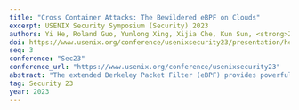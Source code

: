 ```yaml
---
title: "Cross Container Attacks: The Bewildered eBPF on Clouds"
excerpt: USENIX Security Symposium (Security) 2023
authors: Yi He, Roland Guo, Yunlong Xing, Xijia Che, Kun Sun, <strong>Zhuotao Liu</strong>, Ke Xu, Qi Li
doi: https://www.usenix.org/conference/usenixsecurity23/presentation/he
seq: 3
conference: "Sec23"
conference_url: "https://www.usenix.org/conference/usenixsecurity23"
abstract: "The extended Berkeley Packet Filter (eBPF) provides powerful and flexible kernel interfaces to extend the kernel functions for user space programs via running bytecode directly in the kernel space. It has been widely used by cloud services to enhance container security, network management, and system observability. However, we discover that the offensive eBPF that have been extensively discussed in Linux hosts can bring new attack surfaces to containers. With eBPF tracing features, attackers can break the container's isolation and attack the host, e.g., steal sensitive data, DoS, and even escape the container. In this paper, we study the eBPF-based cross container attacks and reveal their security impacts in real world services. With eBPF attacks, we successfully compromise five online Jupyter/Interactive Shell services and the Cloud Shell of Google Cloud Platform. Furthermore, we find that the Kubernetes services offered by three leading cloud vendors can be exploited to launch cross-node attacks after the attackers escape the container via eBPF. Specifically, in Alibaba's Kubernetes services, attackers can compromise the whole cluster by abusing their over-privileged cloud metrics or management Pods. Unfortunately, the eBPF attacks on containers are seldom known and can hardly be discovered by existing intrusion detection systems. Also, the existing eBPF permission model cannot confine the eBPF and ensure secure usage in shared-kernel container environments. To this end, we propose a new eBPF permission model to counter the eBPF attacks in containers."
tag: Security 23
year: 2023
---
```

